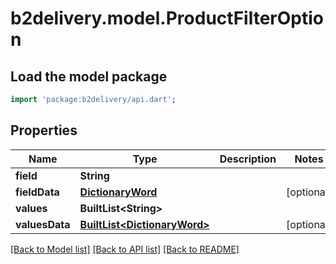 # b2delivery.model.ProductFilterOption

## Load the model package
```dart
import 'package:b2delivery/api.dart';
```

## Properties
Name | Type | Description | Notes
------------ | ------------- | ------------- | -------------
**field** | **String** |  | 
**fieldData** | [**DictionaryWord**](DictionaryWord.md) |  | [optional] 
**values** | **BuiltList&lt;String&gt;** |  | 
**valuesData** | [**BuiltList&lt;DictionaryWord&gt;**](DictionaryWord.md) |  | [optional] 

[[Back to Model list]](../README.md#documentation-for-models) [[Back to API list]](../README.md#documentation-for-api-endpoints) [[Back to README]](../README.md)


